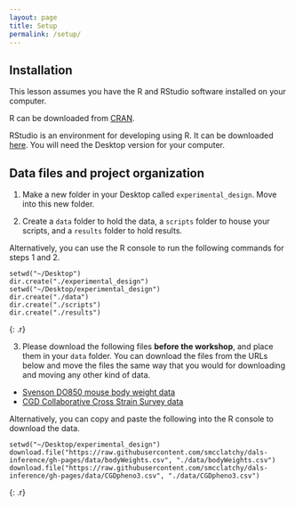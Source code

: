 ```yaml
---
layout: page
title: Setup
permalink: /setup/
---
```

## Installation

This lesson assumes you have the R and RStudio software installed on your computer.

R can be downloaded from [CRAN](https://cran.r-project.org/mirrors.html).

RStudio is an environment for developing using R.
It can be downloaded [here](https://www.rstudio.com/products/rstudio/download/).
You will need the Desktop version for your computer.

## Data files and project organization

1. Make a new folder in your Desktop called `experimental_design`. Move into this new folder.

2. Create  a `data` folder to hold the data, a `scripts` folder to house your scripts, and a `results` folder to hold results.

Alternatively, you can use the R console to run the following commands for steps 1 and 2.

~~~
setwd("~/Desktop")
dir.create("./experimental_design")
setwd("~/Desktop/experimental_design")
dir.create("./data")
dir.create("./scripts")
dir.create("./results")
~~~
{: .r}

3. Please download the following files **before the workshop**, and place them in your `data` folder. You can download the files from the URLs below and move the files the same way that you would for downloading and moving any other kind of data.

- [Svenson DO850 mouse body weight data](https://raw.githubusercontent.com/smcclatchy/dals-inference/gh-pages/data/bodyWeights.csv)
- [CGD Collaborative Cross Strain Survey data](https://raw.githubusercontent.com/smcclatchy/dals-inference/gh-pages/data/CGDpheno3.csv)

Alternatively, you can copy and paste the following into the R console to download the data.
~~~
setwd("~/Desktop/experimental_design")
download.file("https://raw.githubusercontent.com/smcclatchy/dals-inference/gh-pages/data/bodyWeights.csv", "./data/bodyWeights.csv")
download.file("https://raw.githubusercontent.com/smcclatchy/dals-inference/gh-pages/data/CGDpheno3.csv", "./data/CGDpheno3.csv")
~~~
{: .r}

